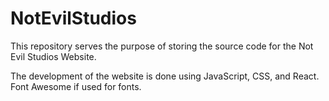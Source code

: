 # NotEvilStudios

This repository serves the purpose of storing the source code for the Not Evil Studios Website.

The development of the website is done using JavaScript, CSS, and React.
Font Awesome if used for fonts.

